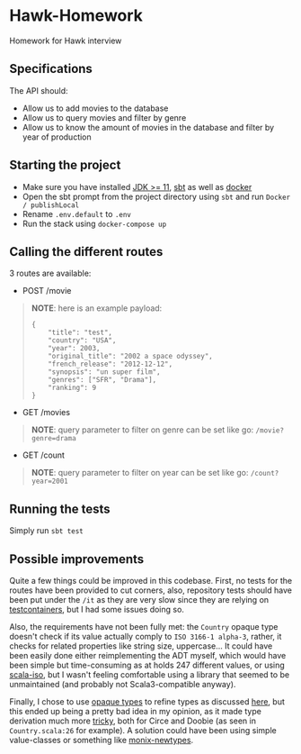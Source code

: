 # Hawk-Homework
Homework for Hawk interview

## Specifications

The API should:
- Allow us to add movies to the database
- Allow us to query movies and filter by genre
- Allow us to know the amount of movies in the database and filter by year of production

## Starting the project

- Make sure you have installed [JDK >= 11](https://www.oracle.com/java/technologies/downloads/), [sbt](https://www.scala-sbt.org/) as well as [docker](https://docs.docker.com/engine/install/)
- Open the sbt prompt from the project directory using `sbt` and run `Docker / publishLocal`
- Rename `.env.default` to `.env`
- Run the stack using `docker-compose up`

## Calling the different routes

3 routes are available:
- POST /movie
> **NOTE**: here is an example payload:
> ```
> {
>     "title": "test",
>     "country": "USA",
>     "year": 2003,
>     "original_title": "2002 a space odyssey",
>     "french_release": "2012-12-12",
>     "synopsis": "un super film",
>     "genres": ["SFR", "Drama"],
>     "ranking": 9
> }
> ```
- GET /movies
> **NOTE**: query parameter to filter on genre can be set like go: `/movie?genre=drama`
- GET /count
> **NOTE**: query parameter to filter on year can be set like go: `/count?year=2001`

## Running the tests

Simply run `sbt test`

## Possible improvements

Quite a few things could be improved in this codebase.
First, no tests for the routes have been provided to cut corners, also,
repository tests should have been put under the `/it`
as they are very slow since they are relying on
[testcontainers](https://github.com/testcontainers/testcontainers-scala/tree/master), but I had some issues doing so.

Also, the requirements have not been fully met: the `Country` opaque type doesn't check
if its value actually comply to `ISO 3166-1 alpha-3`, rather, it checks for related properties
like string size, uppercase... It could have been easily done either reimplementing the ADT myself,
which would have been simple but time-consuming as at holds 247 different values,
or using [scala-iso](https://github.com/vitorsvieira/scala-iso),
but I wasn't feeling comfortable using a library that seemed to be unmaintained
(and probably not Scala3-compatible anyway).

Finally, I chose to use [opaque types](https://dotty.epfl.ch/docs/reference/other-new-features/opaques.html)
to refine types as discussed [here](https://contributors.scala-lang.org/t/poor-or-rich-mans-refinement-types-in-scala-3-x/4647),
but this ended up being a pretty bad idea in my opinion, as it made type derivation much more [tricky](https://github.com/circe/circe/issues/1829),
both for Circe and Doobie (as seen in `Country.scala:26` for example). A solution could have been using
simple value-classes or something like [monix-newtypes](https://newtypes.monix.io/).